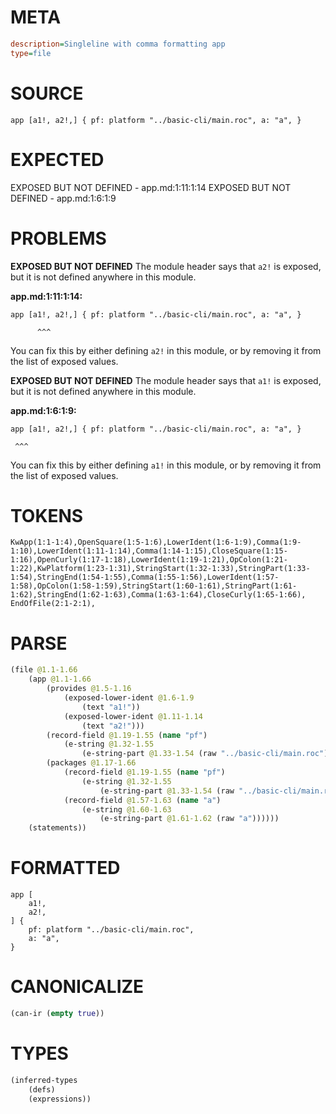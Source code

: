 # META
~~~ini
description=Singleline with comma formatting app
type=file
~~~
# SOURCE
~~~roc
app [a1!, a2!,] { pf: platform "../basic-cli/main.roc", a: "a", }
~~~
# EXPECTED
EXPOSED BUT NOT DEFINED - app.md:1:11:1:14
EXPOSED BUT NOT DEFINED - app.md:1:6:1:9
# PROBLEMS
**EXPOSED BUT NOT DEFINED**
The module header says that `a2!` is exposed, but it is not defined anywhere in this module.

**app.md:1:11:1:14:**
```roc
app [a1!, a2!,] { pf: platform "../basic-cli/main.roc", a: "a", }
```
          ^^^
You can fix this by either defining `a2!` in this module, or by removing it from the list of exposed values.

**EXPOSED BUT NOT DEFINED**
The module header says that `a1!` is exposed, but it is not defined anywhere in this module.

**app.md:1:6:1:9:**
```roc
app [a1!, a2!,] { pf: platform "../basic-cli/main.roc", a: "a", }
```
     ^^^
You can fix this by either defining `a1!` in this module, or by removing it from the list of exposed values.

# TOKENS
~~~zig
KwApp(1:1-1:4),OpenSquare(1:5-1:6),LowerIdent(1:6-1:9),Comma(1:9-1:10),LowerIdent(1:11-1:14),Comma(1:14-1:15),CloseSquare(1:15-1:16),OpenCurly(1:17-1:18),LowerIdent(1:19-1:21),OpColon(1:21-1:22),KwPlatform(1:23-1:31),StringStart(1:32-1:33),StringPart(1:33-1:54),StringEnd(1:54-1:55),Comma(1:55-1:56),LowerIdent(1:57-1:58),OpColon(1:58-1:59),StringStart(1:60-1:61),StringPart(1:61-1:62),StringEnd(1:62-1:63),Comma(1:63-1:64),CloseCurly(1:65-1:66),
EndOfFile(2:1-2:1),
~~~
# PARSE
~~~clojure
(file @1.1-1.66
	(app @1.1-1.66
		(provides @1.5-1.16
			(exposed-lower-ident @1.6-1.9
				(text "a1!"))
			(exposed-lower-ident @1.11-1.14
				(text "a2!")))
		(record-field @1.19-1.55 (name "pf")
			(e-string @1.32-1.55
				(e-string-part @1.33-1.54 (raw "../basic-cli/main.roc"))))
		(packages @1.17-1.66
			(record-field @1.19-1.55 (name "pf")
				(e-string @1.32-1.55
					(e-string-part @1.33-1.54 (raw "../basic-cli/main.roc"))))
			(record-field @1.57-1.63 (name "a")
				(e-string @1.60-1.63
					(e-string-part @1.61-1.62 (raw "a"))))))
	(statements))
~~~
# FORMATTED
~~~roc
app [
	a1!,
	a2!,
] {
	pf: platform "../basic-cli/main.roc",
	a: "a",
}
~~~
# CANONICALIZE
~~~clojure
(can-ir (empty true))
~~~
# TYPES
~~~clojure
(inferred-types
	(defs)
	(expressions))
~~~

